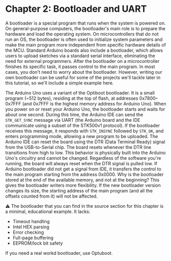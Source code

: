 # Chapter 2: Bootloader and UART
A bootloader is a special program that runs when the system is powered on. On general-purpose computers, the bootloader's main role is to prepare the hardware and load the operating system. On microcontrollers that do not run an OS, the bootloader is often used to initialize system parameters and make the main program more independent from specific hardware details of the MCU. Standard Arduino boards also include a bootloader, which allows users to upload sketches via a standard serial interface, eliminating the need for external programmers. After the bootloader on a microcontroller finishes its specific task, it passes control to the main program. In most cases, you don't need to worry about the bootloader. However, writing our own bootloader can be useful for some of the projects we'll tackle later in this tutorial, so we'll include a simple example here.

The Arduino Uno uses a variant of the Optiboot bootloader. It is a small  program (~512 bytes), residing at the top of flash, at addresses 0x7800–0x7FFF (and 0x7FFF is the highest memory address for Arduino Uno). 
When you power on or reset your Arduino Uno, the bootloader starts and waits for about one second. During this time, the Arduino IDE can send the ```STK_GET_SYNC``` message via UART (the Arduino board and the IDE communicate using a subset of the STK500v1 protocol). If the bootloader receives this message, it responds with ```STK_INSYNC``` followed by ```STK_OK```, and enters programming mode, allowing a new program to be uploaded. The Arduino IDE can reset the board using the DTR (Data Terminal Ready) signal from the USB-to-Serial chip. The board resets whenever the DTR line transitions from high to low. This behavior is physically built into the Arduino Uno's circuitry and cannot be changed. Regardless of the software you're running, the board will always reset when the DTR signal is pulled low. If Arduino bootloader did not get a signal from IDE, it transfers the control to the main program starting from the address 0x0000. Why is the bootloader stored at the end of the available memory, and not at the beginning? This gives the bootloader writers more flexibility. If the new bootloader version changes its size, the starting address of the main program (and all the offsets counted from it) will not be affected.

⚠ The bootloader that you can find in the source section for this chapter is a minimal, educational example. It lacks:
- Timeout handling
- Intel HEX parsing
- Error checking
- Full-page buffering
- EEPROM/lock bit safety

If you need a real workd bootloader, use Optuboot.
